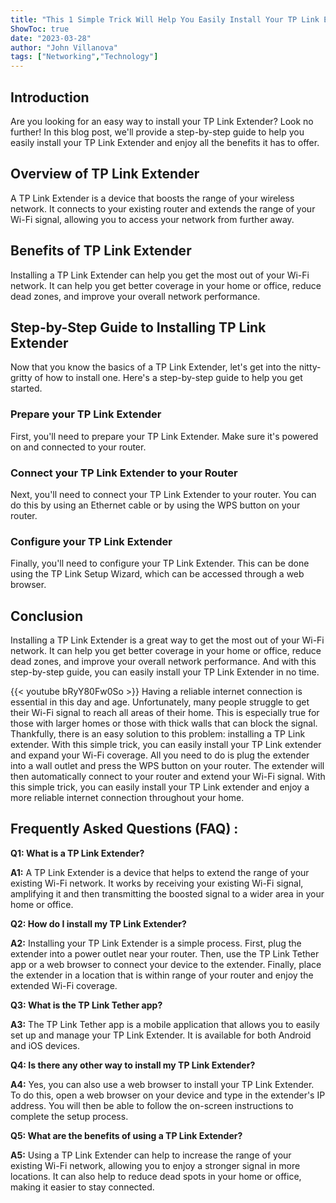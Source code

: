 ```yaml
---
title: "This 1 Simple Trick Will Help You Easily Install Your TP Link Extender!"
ShowToc: true 
date: "2023-03-28"
author: "John Villanova" 
tags: ["Networking","Technology"]
---
```

## Introduction
Are you looking for an easy way to install your TP Link Extender? Look no further! In this blog post, we'll provide a step-by-step guide to help you easily install your TP Link Extender and enjoy all the benefits it has to offer. 

## Overview of TP Link Extender
A TP Link Extender is a device that boosts the range of your wireless network. It connects to your existing router and extends the range of your Wi-Fi signal, allowing you to access your network from further away.

## Benefits of TP Link Extender
Installing a TP Link Extender can help you get the most out of your Wi-Fi network. It can help you get better coverage in your home or office, reduce dead zones, and improve your overall network performance.

## Step-by-Step Guide to Installing TP Link Extender
Now that you know the basics of a TP Link Extender, let's get into the nitty-gritty of how to install one. Here's a step-by-step guide to help you get started. 

### Prepare your TP Link Extender
First, you'll need to prepare your TP Link Extender. Make sure it's powered on and connected to your router. 

### Connect your TP Link Extender to your Router
Next, you'll need to connect your TP Link Extender to your router. You can do this by using an Ethernet cable or by using the WPS button on your router. 

### Configure your TP Link Extender
Finally, you'll need to configure your TP Link Extender. This can be done using the TP Link Setup Wizard, which can be accessed through a web browser. 

## Conclusion
Installing a TP Link Extender is a great way to get the most out of your Wi-Fi network. It can help you get better coverage in your home or office, reduce dead zones, and improve your overall network performance. And with this step-by-step guide, you can easily install your TP Link Extender in no time.

{{< youtube bRyY80Fw0So >}} 
Having a reliable internet connection is essential in this day and age. Unfortunately, many people struggle to get their Wi-Fi signal to reach all areas of their home. This is especially true for those with larger homes or those with thick walls that can block the signal. Thankfully, there is an easy solution to this problem: installing a TP Link extender. With this simple trick, you can easily install your TP Link extender and expand your Wi-Fi coverage. All you need to do is plug the extender into a wall outlet and press the WPS button on your router. The extender will then automatically connect to your router and extend your Wi-Fi signal. With this simple trick, you can easily install your TP Link extender and enjoy a more reliable internet connection throughout your home.

## Frequently Asked Questions (FAQ) :
**Q1: What is a TP Link Extender?**

**A1:** A TP Link Extender is a device that helps to extend the range of your existing Wi-Fi network. It works by receiving your existing Wi-Fi signal, amplifying it and then transmitting the boosted signal to a wider area in your home or office.

**Q2: How do I install my TP Link Extender?**

**A2:** Installing your TP Link Extender is a simple process. First, plug the extender into a power outlet near your router. Then, use the TP Link Tether app or a web browser to connect your device to the extender. Finally, place the extender in a location that is within range of your router and enjoy the extended Wi-Fi coverage.

**Q3: What is the TP Link Tether app?**

**A3:** The TP Link Tether app is a mobile application that allows you to easily set up and manage your TP Link Extender. It is available for both Android and iOS devices.

**Q4: Is there any other way to install my TP Link Extender?**

**A4:** Yes, you can also use a web browser to install your TP Link Extender. To do this, open a web browser on your device and type in the extender's IP address. You will then be able to follow the on-screen instructions to complete the setup process.

**Q5: What are the benefits of using a TP Link Extender?**

**A5:** Using a TP Link Extender can help to increase the range of your existing Wi-Fi network, allowing you to enjoy a stronger signal in more locations. It can also help to reduce dead spots in your home or office, making it easier to stay connected.





